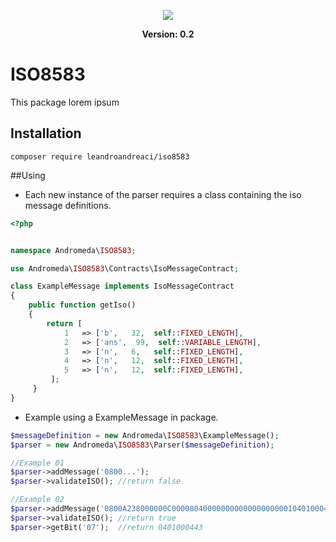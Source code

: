 <p align="center">
<img src="http://andromedadev.com/assets/img/marca.png">
</p>

<p align="center">
    <b>Version: 0.2</b> 
</p>

# ISO8583
This package lorem ipsum

## Installation

```
composer require leandroandreaci/iso8583
```

##Using

  - Each new instance of the parser requires a class containing the iso message definitions.

```php
<?php


namespace Andromeda\ISO8583;

use Andromeda\ISO8583\Contracts\IsoMessageContract;

class ExampleMessage implements IsoMessageContract
{
    public function getIso()
    {
        return [
            1   => ['b',   32,  self::FIXED_LENGTH],
            2   => ['ans',  99,  self::VARIABLE_LENGTH],
            3   => ['n',   6,   self::FIXED_LENGTH],
            4   => ['n',   12,  self::FIXED_LENGTH],
            5   => ['n',   12,  self::FIXED_LENGTH],
         ];
     }
}
```
- Example using a ExampleMessage in package.
```php
$messageDefinition = new Andromeda\ISO8583\ExampleMessage();
$parser = new Andromeda\ISO8583\Parser($messageDefinition);

//Example 01 
$parser->addMessage('0800...');
$parser->validateISO(); //return false

//Example 02
$parser->addMessage('0800A238000000C0000804000000000000000000010401000443495194000443040176007008043177567000140003001000');
$parser->validateISO(); //return true
$parser->getBit('07');  //return 0401000443
```
